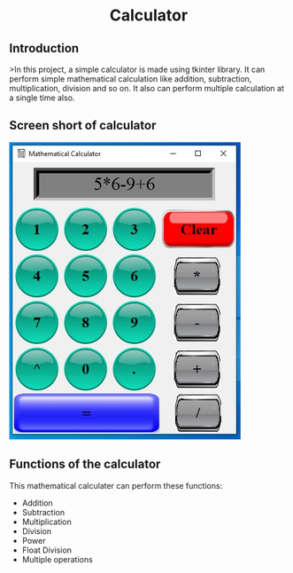 <h1 align="center">
  <font> Calculator </font>
</h1>
<h2 align="left">Introduction</h2>
>In this project, a simple calculator is made using tkinter library. It can perform simple mathematical calculation like addition, subtraction, multiplication, division and so on. It also can perform multiple calculation at a single time also.
<h2 align="left">Screen short of calculator</h2>
<img src="calculator1/Capture.png"/>
<h2 align="left">Functions of the calculator</h2>
This mathematical calculater can perform these functions:

* Addition
* Subtraction
* Multiplication
* Division
* Power
* Float Division
* Multiple operations

